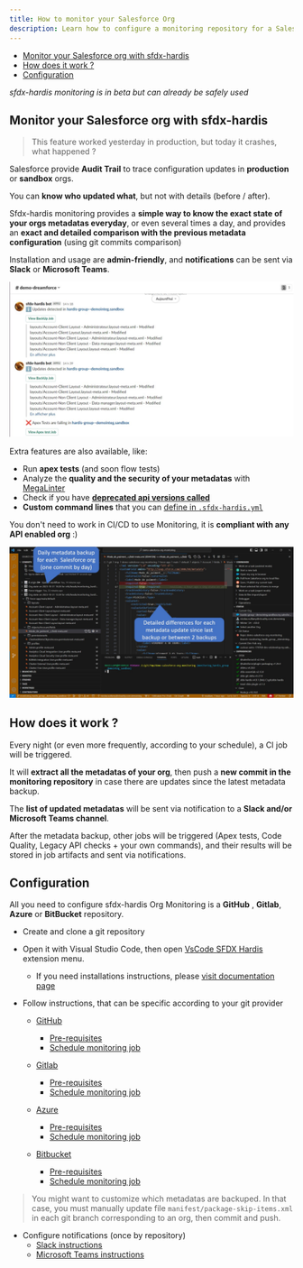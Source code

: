 ```yaml
---
title: How to monitor your Salesforce Org
description: Learn how to configure a monitoring repository for a Salesforce Org, using sfdx-hardis, then how to read reports
---
```

<!-- markdownlint-disable MD013 -->

- [Monitor your Salesforce org with sfdx-hardis](#monitor-your-salesforce-org-with-sfdx-hardis)
- [How does it work ?](#how-does-it-work)
- [Configuration](#configuration)

_sfdx-hardis monitoring is in beta but can already be safely used_

## Monitor your Salesforce org with sfdx-hardis

> This feature worked yesterday in production, but today it crashes, what happened ?

Salesforce provide **Audit Trail** to trace configuration updates in **production** or **sandbox** orgs.

You can **know who updated what**, but not with details (before / after).

Sfdx-hardis monitoring provides a **simple way to know the exact state of your orgs metadatas everyday**, or even several times a day, and provides an **exact and detailed comparison with the previous metadata configuration** (using git commits comparison)

Installation and usage are **admin-friendly**, and **notifications** can be sent via **Slack** or **Microsoft Teams**.

![](assets/images/screenshot-slack-monitoring.jpg)

Extra features are also available, like:

- Run **apex tests** (and soon flow tests)
- Analyze the **quality and the security of your metadatas** with [MegaLinter](https://megalinter.io/latest/)
- Check if you have [**deprecated api versions called**](https://nicolas.vuillamy.fr/handle-salesforce-api-versions-deprecation-like-a-pro-335065f52238)
- **Custom command lines** that you can [define in `.sfdx-hardis.yml`](https://sfdx-hardis.cloudity.com/hardis/org/monitor/all/)

You don't need to work in CI/CD to use Monitoring, it is **compliant with any API enabled org** :)

![](assets/images/screenshot-monitoring-backup.jpg)

## How does it work ?

Every night (or even more frequently, according to your schedule), a CI job will be triggered.

It will **extract all the metadatas of your org**, then push a **new commit in the monitoring repository** in case there are updates since the latest metadata backup.

The **list of updated metadatas** will be sent via notification to a **Slack and/or Microsoft Teams channel**.

After the metadata backup, other jobs will be triggered (Apex tests, Code Quality, Legacy API checks + your own commands), and their results will be stored in job artifacts and sent via notifications.

## Configuration

All you need to configure sfdx-hardis Org Monitoring is a **GitHub** , **Gitlab**, **Azure** or **BitBucket** repository.

- Create and clone a git repository
- Open it with Visual Studio Code, then open [VsCode SFDX Hardis](https://marketplace.visualstudio.com/items?itemName=NicolasVuillamy.vscode-sfdx-hardis) extension menu.
  - If you need installations instructions, please [visit documentation page](salesforce-ci-cd-use-install.md)

- Follow instructions, that can be specific according to your git provider

  - [GitHub](salesforce-monitoring-config-github.md)
    - [Pre-requisites](salesforce-monitoring-config-github.md#pre-requisites)
    - [Schedule monitoring job](salesforce-monitoring-config-github.md#schedule-the-monitoring-job)

  - [Gitlab](salesforce-monitoring-config-gitlab.md)
    - [Pre-requisites](salesforce-monitoring-config-gitlab.md#pre-requisites)
    - [Schedule monitoring job](salesforce-monitoring-config-gitlab.md#schedule-the-monitoring-job)

  - [Azure](salesforce-monitoring-config-azure.md)
    - [Pre-requisites](salesforce-monitoring-config-azure.md#pre-requisites)
    - [Schedule monitoring job](salesforce-monitoring-config-azure.md#schedule-the-monitoring-job)

  - [Bitbucket](salesforce-monitoring-config-bitbucket.md)
    - [Pre-requisites](salesforce-monitoring-config-bitbucket.md#pre-requisites)
    - [Schedule monitoring job](salesforce-monitoring-config-bitbucket.md#schedule-the-monitoring-job)

> You might want to customize which metadatas are backuped.
> In that case, you must manually update file `manifest/package-skip-items.xml` in each git branch corresponding to an org, then commit and push.

- Configure notifications (once by repository)
  - [Slack instructions](salesforce-ci-cd-setup-integration-slack.md)
  - [Microsoft Teams instructions](salesforce-ci-cd-setup-integration-ms-teams.md)
